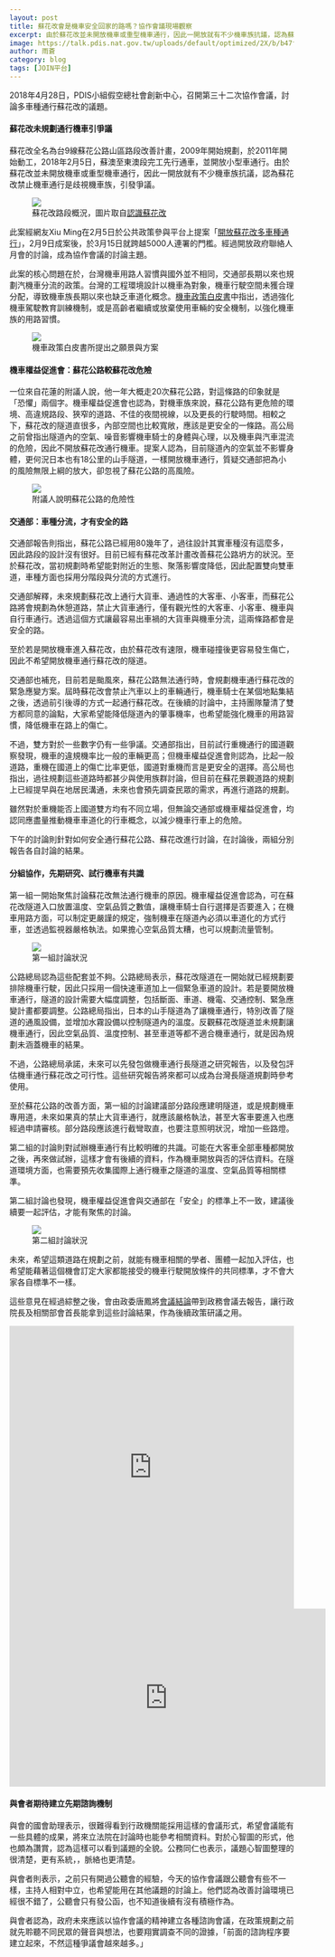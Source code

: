 ```yaml
---
layout: post
title: 蘇花改會是機車安全回家的路嗎？協作會議現場觀察
excerpt: 由於蘇花改並未開放機車或重型機車通行，因此一開放就有不少機車族抗議，認為蘇花改禁止機車通行是歧視機車族，引發爭議。此次會議討論後，公路總局承諾將會發包做機車通行長隧道之相關研究，供後續政策參考。未來，這類道路在規劃之前，也希望能有機車相關的學者、團體一起加入評估，讓規劃能更完善。
image: https://talk.pdis.nat.gov.tw/uploads/default/optimized/2X/b/b47fb29c6be0f07c367fff2529cad68e7d0e377e_1_690x286.jpg
author: 雨蒼
category: blog
tags: [JOIN平台]
---
```


2018年4月28日，PDIS小組假空總社會創新中心，召開第三十二次協作會議，討論多車種通行蘇花改的議題。

#### 蘇花改未規劃通行機車引爭議

蘇花改全名為台9線蘇花公路山區路段改善計畫，2009年開始規劃，於2011年開始動工，2018年2月5日，蘇澳至東澳段完工先行通車，並開放小型車通行。由於蘇花改並未開放機車或重型機車通行，因此一開放就有不少機車族抗議，認為蘇花改禁止機車通行是歧視機車族，引發爭議。

<figure>
  <img src="https://talk.pdis.nat.gov.tw/uploads/default/optimized/2X/3/350438d6348a63737e45c0bee581b542f5cad01a_1_580x500.jpg">
  <figcaption>蘇花改路段概況，圖片取自<a href="https://thbu4.thb.gov.tw/page?node=6861c85c-e12e-468e-b885-f3e9d29d40ed" target="_blank">認識蘇花改</a></figcaption>
</figure>

此案經網友Xiu Ming在2月5日於公共政策參與平台上提案「[開放蘇花改多車種通行](https://join.gov.tw/idea/detail/4afaf924-a334-4d90-b580-a2183a87993c)」，2月9日成案後，於3月15日就跨越5000人連署的門檻。經過開放政府聯絡人月會的討論，成為協作會議的討論主題。

此案的核心問題在於，台灣機車用路人習慣與國外並不相同，交通部長期以來也規劃汽機車分流的政策。台灣的工程環境設計以機車為對象，機車行駛空間未獲合理分配，導致機車族長期以來也缺乏車道化概念。[機車政策白皮書](https://www.iot.gov.tw/Modules/Publication/Publication-Details?node=3598166a-c839-4f0d-8beb-33c093e49de0&id=40b33382-06bb-4c86-9c38-2affa9c17e12)中指出，透過強化機車駕駛教育訓練機制，或是高齡者繼續或放棄使用車輛的安全機制，以強化機車族的用路習慣。

<figure>
  <img src="https://talk.pdis.nat.gov.tw/uploads/default/optimized/2X/e/e24c0a6c493a601dad9bcf5a69161b898741dc37_1_440x500.png">
  <figcaption>機車政策白皮書所提出之願景與方案</figcaption>
</figure>

#### 機車權益促進會：蘇花公路較蘇花改危險

一位來自花蓮的附議人說，他一年大概走20次蘇花公路，對這條路的印象就是「恐懼」兩個字。機車權益促進會也認為，對機車族來說，蘇花公路有更危險的環境、高違規路段、狹窄的道路、不佳的夜間視線，以及更長的行駛時間。相較之下，蘇花改的隧道直很多，內部空間也比較寬敞，應該是更安全的一條路。高公局之前曾指出隧道內的空氣、噪音影響機車騎士的身體與心理，以及機車與汽車混流的危險，因此不開放蘇花改通行機車。提案人認為，目前隧道內的空氣並不影響身體，更何況日本也有18公里的山手隧道，一樣開放機車通行，質疑交通部把為小的風險無限上綱的放大，卻忽視了蘇花公路的高風險。

<figure>
  <img src="https://talk.pdis.nat.gov.tw/uploads/default/optimized/2X/9/91e7f22df03a7a0290dc1d350f79671540af15a3_1_690x388.JPG">
  <figcaption>附議人說明蘇花公路的危險性</figcaption>
</figure>

#### 交通部：車種分流，才有安全的路

交通部報告則指出，蘇花公路已經用80幾年了，過往設計其實車種沒有這麼多，因此路段的設計沒有很好。目前已經有蘇花改革計畫改善蘇花公路坍方的狀況。至於蘇花改，當初規劃時希望能對附近的生態、聚落影響度降低，因此配置雙向雙車道，車種方面也採用分階段與分流的方式進行。

交通部解釋，未來規劃蘇花改上通行大貨車、通過性的大客車、小客車，而蘇花公路將會規劃為休憩道路，禁止大貨車通行，僅有觀光性的大客車、小客車、機車與自行車通行。透過這個方式讓最容易出車禍的大貨車與機車分流，這兩條路都會是安全的路。

至於若是開放機車進入蘇花改，由於蘇花改有速限，機車碰撞後更容易發生傷亡，因此不希望開放機車通行蘇花改的隧道。

交通部也補充，目前若是颱風來，蘇花公路無法通行時，會規劃機車通行蘇花改的緊急應變方案。屆時蘇花改會禁止汽車以上的車輛通行，機車騎士在某個地點集結之後，透過前引後導的方式一起通行蘇花改。在後續的討論中，主持團隊釐清了雙方都同意的論點，大家希望能降低隧道內的肇事機率，也希望能強化機車的用路習慣，降低機車在路上的傷亡。

不過，雙方對於一些數字仍有一些爭議。交通部指出，目前試行重機通行的國道觀察發現，機車的違規機率比一般的車輛更高；但機車權益促進會則認為，比起一般道路，重機在國道上的傷亡比率更低，國道對重機而言是更安全的選擇。高公局也指出，過往規劃這些道路時都甚少與使用族群討論，但目前在蘇花景觀道路的規劃上已經提早與在地居民溝通，未來也會預先調查民眾的需求，再進行道路的規劃。

雖然對於重機能否上國道雙方均有不同立場，但無論交通部或機車權益促進會，均認同應盡量推動機車車道化的行車概念，以減少機車行車上的危險。

下午的討論則針對如何安全通行蘇花公路、蘇花改進行討論，在討論後，兩組分別報告各自討論的結果。

#### 分組協作，先期研究、試行機車有共識

第一組一開始聚焦討論蘇花改無法通行機車的原因。機車權益促進會認為，可在蘇花改隧道入口放置溫度、空氣品質之數值，讓機車騎士自行選擇是否要進入；在機車用路方面，可以制定更嚴謹的規定，強制機車在隧道內必須以車道化的方式行車，並透過監視器嚴格執法。如果擔心空氣品質太糟，也可以規劃流量管制。

<figure>
  <img src="https://talk.pdis.nat.gov.tw/uploads/default/optimized/2X/d/d47f87becdf8b00993ceb9a41dd5000b81db8074_1_690x388.JPG">
  <figcaption>第一組討論狀況</figcaption>
</figure>

公路總局認為這些配套並不夠。公路總局表示，蘇花改隧道在一開始就已經規劃要排除機車行駛，因此只採用一個快速車道加上一個緊急車道的設計。若是要開放機車通行，隧道的設計需要大幅度調整，包括斷面、車道、機電、交通控制、緊急應變計畫都要調整。公路總局指出，日本的山手隧道為了讓機車通行，特別改善了隧道的通風設備，並增加水霧設備以控制隧道內的溫度。反觀蘇花改隧道並未規劃讓機車通行，因此空氣品質、溫度控制、甚至車道等都不適合機車通行，就是因為規劃未涵蓋機車的結果。

不過，公路總局承諾，未來可以先發包做機車通行長隧道之研究報告，以及發包評估機車通行蘇花改之可行性。這些研究報告將來都可以成為台灣長隧道規劃時參考使用。

至於蘇花公路的改善方面，第一組的討論建議部分路段應建明隧道，或是規劃機車專用道，未來如果真的禁止大貨車通行，就應該嚴格執法，甚至大客車要進入也應經過申請審核。部分路段應該進行截彎取直，也要注意照明狀況，增加一些路燈。

第二組的討論則對試辦機車通行有比較明確的共識。可能在大客車全部車種都開放之後，再來做試辦，這樣才會有後續的資料，作為機車開放與否的評估資料。在隧道環境方面，也需要預先收集國際上通行機車之隧道的溫度、空氣品質等相關標準。

第二組討論也發現，機車權益促進會與交通部在「安全」的標準上不一致，建議後續要一起評估，才能有聚焦的討論。

<figure>
  <img src="https://talk.pdis.nat.gov.tw/uploads/default/optimized/2X/1/1bd8d1a6b2dd9e99a0bb43faa3af0e5a26a2be0b_1_690x388.JPG">
  <figcaption>第二組討論狀況</figcaption>
</figure>

未來，希望這類道路在規劃之前，就能有機車相關的學者、團體一起加入評估，也希望能藉著這個機會訂定大家都能接受的機車行駛開放條件的共同標準，才不會大家各自標準不一樣。

這些意見在經過綜整之後，會由政委唐鳳將[會議結論](https://realtimeboard.com/app/board/o9J_kz3FWa0=/)帶到政務會議去報告，讓行政院長及相關部會首長能拿到這些討論結果，作為後續政策研議之用。

<iframe width="100%" height="500" title="realtimeboard" src="https://realtimeboard.com/app/embed/o9J_kz3FWa0=/?&pres=1" frameborder="0" scrolling="no" allowfullscreen></iframe>

<iframe width="560" height="315" src="https://www.youtube.com/embed/VbwKBK24T_g" frameborder="0" allowfullscreen></iframe>

#### 與會者期待建立先期諮詢機制

與會的國會助理表示，很難得看到行政機關能採用這樣的會議形式，希望會議能有一些具體的成果，將來立法院在討論時也能參考相關資料。對於心智圖的形式，他也頗為讚賞，認為這樣可以看到議題的全貌。公務同仁也表示，議題心智圖整理的很清楚，更有系統，，脈絡也更清楚。

與會者則表示，之前只有開過公聽會的經驗，今天的協作會議跟公聽會有些不一樣，主持人相對中立，也希望能用在其他議題的討論上。他們認為改善討論環境已經很不錯了，公聽會只有發公函，也不知道後續有沒有積極作為。

與會者認為，政府未來應該以協作會議的精神建立各種諮詢會議，在政策規劃之前就先聆聽不同民眾的聲音與想法，也要翔實調查不同的證據，「前面的諮詢程序要建立起來，不然這種爭議會越來越多。」
